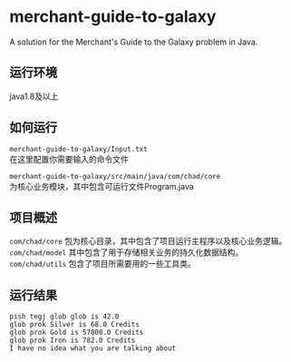 # merchant-guide-to-galaxy   
A solution for the Merchant's Guide to the Galaxy problem in Java.   

## 运行环境

java1.8及以上    

## 如何运行

`merchant-guide-to-galaxy/Input.txt`   
在这里配置你需要输入的命令文件

`merchant-guide-to-galaxy/src/main/java/com/chad/core`   
为核心业务模块，其中包含可运行文件Program.java

## 项目概述  

`com/chad/core`  包为核心目录，其中包含了项目运行主程序以及核心业务逻辑。     
`com/chad/model` 其中包含了用于存储相关业务的持久化数据结构。     
`com/chad/utils` 包含了项目所需要用的一些工具类。  

## 运行结果
```
pish tegj glob glob is 42.0    
glob prok Silver is 68.0 Credits     
glob prok Gold is 57800.0 Credits    
glob prok Iron is 782.0 Credits    
I have no idea what you are talking about   
```


